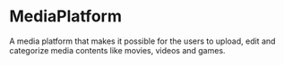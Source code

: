 # MediaPlatform
A media platform that makes it possible for the users to upload, edit and categorize media contents like movies, videos and games.

